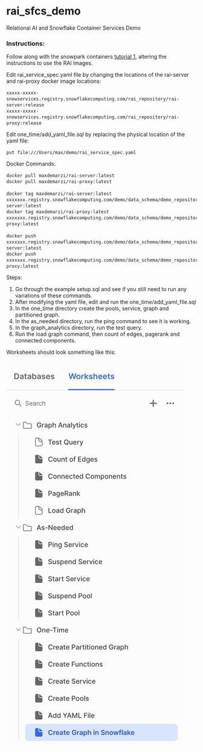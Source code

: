 # rai_sfcs_demo
Relational AI and Snowflake Container Services Demo


### Instructions:


Follow along with the snowpark containers [tutorial 1](https://docs.snowflake.com/en/LIMITEDACCESS/snowpark-containers/tutorials/tutorial-1), altering the instructions to use the RAI images.


Edit rai_service_spec.yaml file by changing the locations of the rai-server and rai-proxy docker image locations:

	xxxxx-xxxxx-snowservices.registry.snowflakecomputing.com/rai_repository/rai-server:release
	xxxxx-xxxxx-snowservices.registry.snowflakecomputing.com/rai_repository/rai-proxy:release
	
Edit one_time/add_yaml_file.sql by replacing the physical location of the yaml file:

	put file:///Users/max/demo/rai_service_spec.yaml 
	
	
Docker Commands:

	docker pull maxdemarzi/rai-server:latest
	docker pull maxdemarzi/rai-proxy:latest 

	docker tag maxdemarzi/rai-server:latest xxxxxxx.registry.snowflakecomputing.com/demo/data_schema/demo_repository/rai-server:latest
	docker tag maxdemarzi/rai-proxy:latest xxxxxxx.registry.snowflakecomputing.com/demo/data_schema/demo_repository/rai-proxy:latest

	docker push xxxxxxx.registry.snowflakecomputing.com/demo/data_schema/demo_repository/rai-server:latest
	docker push xxxxxxx.registry.snowflakecomputing.com/demo/data_schema/demo_repository/rai-proxy:latest
			

Steps:

1. Go through the example setup.sql and see if you still need to run any variations of these commands.
2. After modifying the yaml file, edit and run the one_time/add_yaml_file.sql
3. In the one_time directory create the pools, service, graph and partitioned graph.
4. In the as_needed directory, run the ping command to see it is working.
5. In the graph_analytics directory, run the test query.
6. Run the load graph command, then count of edges, pagerank and connected components.

Worksheets should look something like this:

![Snowflake Worksheets](worksheets.png)